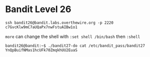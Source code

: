 # Bandit Level 26

```
ssh bandit26@bandit.labs.overthewire.org -p 2220
c7GvcKlw9mC7aUQaPx7nwFstuAIBw1o1
```

`more` can change the shell with `:set shell /bin/bash` then `:shell`

```
bandit26@bandit:~$ ./bandit27-do cat /etc/bandit_pass/bandit27
YnQpBuifNMas1hcUFk70ZmqkhUU2EuaS
```